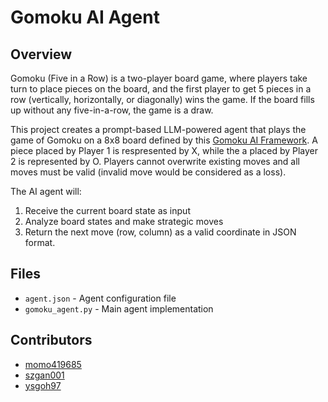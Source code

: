 # Gomoku AI Agent

## Overview
Gomoku (Five in a Row) is a two-player board game, where players take turn to place pieces on the board, and the first player to get 5 pieces in a row (vertically, horizontally, or diagonally) wins the game. If the board fills up without any five-in-a-row, the game is a draw.

This project creates a prompt-based LLM-powered agent that plays the game of Gomoku on a 8x8 board defined by this [Gomoku AI Framework](https://github.com/sitfoxfly/gomoku-ai). A piece placed by Player 1 is respresented by X, while the a placed by Player 2 is represented by O. Players cannot overwrite existing moves and all moves must be valid (invalid move would be considered as a loss).

The AI agent will:
1. Receive the current board state as input
2. Analyze board states and make strategic moves
2. Return the next move (row, column) as a valid coordinate in JSON format.

## Files
- `agent.json` - Agent configuration file
- `gomoku_agent.py` - Main agent implementation

## Contributors
- [momo419685](https://github.com/momo419685)
- [szgan001](https://github.com/szgan001)
- [ysgoh97](https://github.com/ysgoh97)
